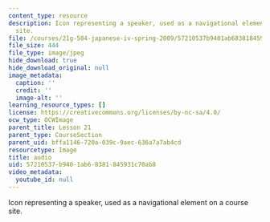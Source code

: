 ```yaml
---
content_type: resource
description: Icon representing a speaker, used as a navigational element on a course
  site.
file: /courses/21g-504-japanese-iv-spring-2009/57210537b9401ab68381845931c70ab8_audio.jpg
file_size: 444
file_type: image/jpeg
hide_download: true
hide_download_original: null
image_metadata:
  caption: ''
  credit: ''
  image-alt: ''
learning_resource_types: []
license: https://creativecommons.org/licenses/by-nc-sa/4.0/
ocw_type: OCWImage
parent_title: Lesson 21
parent_type: CourseSection
parent_uid: bffa1146-720a-039c-9aec-636a7a7ab4cd
resourcetype: Image
title: audio
uid: 57210537-b940-1ab6-8381-845931c70ab8
video_metadata:
  youtube_id: null
---
```

Icon representing a speaker, used as a navigational element on a course site.